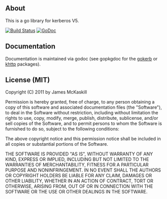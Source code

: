 About
-----
This is a go library for kerberos V5.

[![Build Status][1]][2] [![GoDoc](https://godoc.org/github.com/cention-sany/go.kerb?status.png)](https://godoc.org/github.com/cention-sany/go.kerb)

[1]: https://secure.travis-ci.org/jmckaskill/gokerb.png
[2]: http://www.travis-ci.org/jmckaskill/gokerb

Documentation
-------------
Documentation is maintained via godoc (see gopkgdoc for the [gokerb] or [khttp]
packages).

[gokerb]: https://godoc.org/github.com/jmckaskill/gokerb
[khttp]: https://godoc.org/github.com/jmckaskill/gokerb/khttp

License (MIT)
-------------
Copyright (C) 2011 by James McKaskill

Permission is hereby granted, free of charge, to any person obtaining a copy
of this software and associated documentation files (the "Software"), to deal
in the Software without restriction, including without limitation the rights
to use, copy, modify, merge, publish, distribute, sublicense, and/or sell
copies of the Software, and to permit persons to whom the Software is
furnished to do so, subject to the following conditions:

The above copyright notice and this permission notice shall be included in
all copies or substantial portions of the Software.

THE SOFTWARE IS PROVIDED "AS IS", WITHOUT WARRANTY OF ANY KIND, EXPRESS OR
IMPLIED, INCLUDING BUT NOT LIMITED TO THE WARRANTIES OF MERCHANTABILITY,
FITNESS FOR A PARTICULAR PURPOSE AND NONINFRINGEMENT. IN NO EVENT SHALL THE
AUTHORS OR COPYRIGHT HOLDERS BE LIABLE FOR ANY CLAIM, DAMAGES OR OTHER
LIABILITY, WHETHER IN AN ACTION OF CONTRACT, TORT OR OTHERWISE, ARISING FROM,
OUT OF OR IN CONNECTION WITH THE SOFTWARE OR THE USE OR OTHER DEALINGS IN
THE SOFTWARE.


